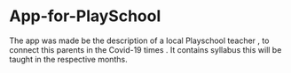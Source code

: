 # App-for-PlaySchool
The app was made be the description of a local Playschool teacher , to connect this parents in the Covid-19 times . It contains syllabus this will be taught in the respective months. 
